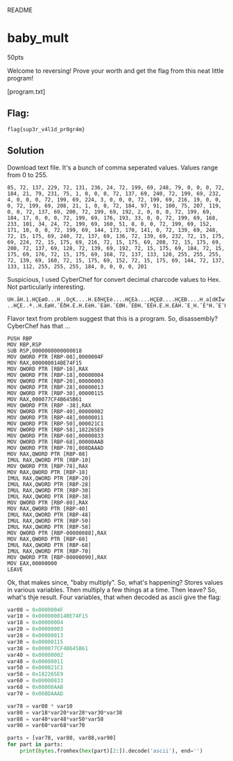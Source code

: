 README

# baby_mult
50pts

Welcome to reversing! Prove your worth and get the flag from this neat little program!

[program.txt]

## Flag:
```flag
flag{sup3r_v4l1d_pr0gr4m}
```

## Solution

Download text file. It's a bunch of comma seperated values. Values range from 0 to 255. 
```shell
85, 72, 137, 229, 72, 131, 236, 24, 72, 199, 69, 248, 79, 0, 0, 0, 72, 184, 21, 79, 231, 75, 1, 0, 0, 0, 72, 137, 69, 240, 72, 199, 69, 232, 4, 0, 0, 0, 72, 199, 69, 224, 3, 0, 0, 0, 72, 199, 69, 216, 19, 0, 0, 0, 72, 199, 69, 208, 21, 1, 0, 0, 72, 184, 97, 91, 100, 75, 207, 119, 0, 0, 72, 137, 69, 200, 72, 199, 69, 192, 2, 0, 0, 0, 72, 199, 69, 184, 17, 0, 0, 0, 72, 199, 69, 176, 193, 33, 0, 0, 72, 199, 69, 168, 233, 101, 34, 24, 72, 199, 69, 160, 51, 8, 0, 0, 72, 199, 69, 152, 171, 10, 0, 0, 72, 199, 69, 144, 173, 170, 141, 0, 72, 139, 69, 248, 72, 15, 175, 69, 240, 72, 137, 69, 136, 72, 139, 69, 232, 72, 15, 175, 69, 224, 72, 15, 175, 69, 216, 72, 15, 175, 69, 208, 72, 15, 175, 69, 200, 72, 137, 69, 128, 72, 139, 69, 192, 72, 15, 175, 69, 184, 72, 15, 175, 69, 176, 72, 15, 175, 69, 168, 72, 137, 133, 120, 255, 255, 255, 72, 139, 69, 160, 72, 15, 175, 69, 152, 72, 15, 175, 69, 144, 72, 137, 133, 112, 255, 255, 255, 184, 0, 0, 0, 0, 201
```

Suspicious, I used CyberChef for convert decimal charcode values to Hex. Not particularly interesting.

```shell
UH.åH.ì.HÇEøO...H¸.OçK....H.EðHÇEè....HÇEà....HÇEØ....HÇEÐ....H¸a[dKÏw..H.EÈHÇEÀ....HÇE¸....HÇE°Á!..HÇE¨ée".HÇE 3...HÇE.«
..HÇE..ª..H.EøH.¯EðH.E.H.EèH.¯EàH.¯EØH.¯EÐH.¯EÈH.E.H.EÀH.¯E¸H.¯E°H.¯E¨H..xÿÿÿH.E H.¯E.H.¯E.H..pÿÿÿ¸....É
```

Flavor text from problem suggest that this is a program. So, disassembly? CyberChef has that ...
```shell
PUSH RBP
MOV RBP,RSP
SUB RSP,0000000000000018
MOV QWORD PTR [RBP-08],0000004F
MOV RAX,000000014BE74F15
MOV QWORD PTR [RBP-10],RAX
MOV QWORD PTR [RBP-18],00000004
MOV QWORD PTR [RBP-20],00000003
MOV QWORD PTR [RBP-28],00000013
MOV QWORD PTR [RBP-30],00000115
MOV RAX,000077CF4B645B61
MOV QWORD PTR [RBP -38],RAX
MOV QWORD PTR [RBP-40],00000002
MOV QWORD PTR [RBP-48],00000011
MOV QWORD PTR [RBP-50],000021C1
MOV QWORD PTR [RBP-58],182265E9
MOV QWORD PTR [RBP-60],00000833
MOV QWORD PTR [RBP-68],00000AAB
MOV QWORD PTR [RBP-70],008DAAAD
MOV RAX,QWORD PTR [RBP-08]
IMUL RAX,QWORD PTR [RBP-10]
MOV QWORD PTR [RBP-78],RAX
MOV RAX,QWORD PTR [RBP-18]
IMUL RAX,QWORD PTR [RBP-20]
IMUL RAX,QWORD PTR [RBP-28]
IMUL RAX,QWORD PTR [RBP-30]
IMUL RAX,QWORD PTR [RBP-38]
MOV QWORD PTR [RBP-80],RAX
MOV RAX,QWORD PTR [RBP-40]
IMUL RAX,QWORD PTR [RBP-48]
IMUL RAX,QWORD PTR [RBP-50]
IMUL RAX,QWORD PTR [RBP-58]
MOV QWORD PTR [RBP-00000088],RAX
MOV RAX,QWORD PTR [RBP-60]
IMUL RAX,QWORD PTR [RBP-68]
IMUL RAX,QWORD PTR [RBP-70]
MOV QWORD PTR [RBP-00000090],RAX
MOV EAX,00000000
LEAVE
```

Ok, that makes since, "baby multiply". So, what's happening? Stores values in various variables. Then multiply a few things at a time. Then leave? So, what's thje result. Four variables, that when decoded as ascii give the flag:
```python
var08 = 0x0000004F
var10 = 0x000000014BE74F15
var18 = 0x00000004
var20 = 0x00000003
var28 = 0x00000013
var30 = 0x00000115
var38 = 0x000077CF4B645B61
var40 = 0x00000002
var48 = 0x00000011
var50 = 0x000021C1
var58 = 0x182265E9
var60 = 0x00000833
var68 = 0x00000AAB
var70 = 0x008DAAAD

var78 = var08 * var10
var80 = var18*var20*var28*var30*var38
var88 = var40*var48*var50*var58
var90 = var60*var68*var70

parts = [var78, var80, var88,var90]
for part in parts:
    print(bytes.fromhex(hex(part)[2:]).decode('ascii'), end='')
```
